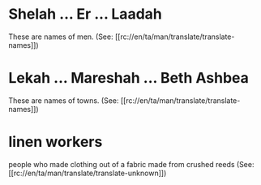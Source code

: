 # Shelah ... Er ... Laadah

These are names of men. (See: [[rc://en/ta/man/translate/translate-names]])

# Lekah ... Mareshah ... Beth Ashbea

These are names of towns. (See: [[rc://en/ta/man/translate/translate-names]])

# linen workers

people who made clothing out of a fabric made from crushed reeds (See: [[rc://en/ta/man/translate/translate-unknown]])

